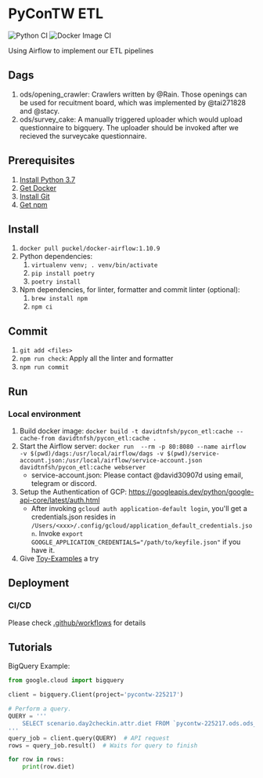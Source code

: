 # PyConTW ETL
![Python CI](https://github.com/pycontw/PyCon-ETL/workflows/Python%20CI/badge.svg)
![Docker Image CI](https://github.com/pycontw/PyCon-ETL/workflows/Docker%20Image%20CI/badge.svg)

Using Airflow to implement our ETL pipelines

## Dags

1. ods/opening_crawler: Crawlers written by @Rain. Those openings can be used for recuitment board, which was implemented by @tai271828 and @stacy.
2. ods/survey_cake: A manually triggered uploader which would upload questionnaire to bigquery. The uploader should be invoked after we recieved the surveycake questionnaire.

## Prerequisites

1. [Install Python 3.7](https://www.python.org/downloads/release/python-379/)
2. [Get Docker](https://docs.docker.com/get-docker/)
3. [Install Git](https://git-scm.com/book/zh-tw/v2/%E9%96%8B%E5%A7%8B-Git-%E5%AE%89%E8%A3%9D%E6%95%99%E5%AD%B8)
4. [Get npm](https://www.npmjs.com/get-npm)

## Install

1. `docker pull puckel/docker-airflow:1.10.9`
2. Python dependencies:
    1. `virtualenv venv; . venv/bin/activate`
    2. `pip install poetry`
    3. `poetry install`
3. Npm dependencies, for linter, formatter and commit linter (optional):
    1. `brew install npm`
    2. `npm ci`

## Commit

1. `git add <files>`
2. `npm run check`: Apply all the linter and formatter
3. `npm run commit`

## Run
### Local environment

1. Build docker image: `docker build -t davidtnfsh/pycon_etl:cache --cache-from davidtnfsh/pycon_etl:cache .`
2. Start the Airflow server: `docker run  --rm -p 80:8080 --name airflow  -v $(pwd)/dags:/usr/local/airflow/dags -v $(pwd)/service-account.json:/usr/local/airflow/service-account.json davidtnfsh/pycon_etl:cache webserver`
    * service-account.json: Please contact @david30907d using email, telegram or discord.
3. Setup the Authentication of GCP: <https://googleapis.dev/python/google-api-core/latest/auth.html>
    * After invoking `gcloud auth application-default login`, you'll get a credentials.json resides in `/Users/<xxx>/.config/gcloud/application_default_credentials.json`. Invoke `export GOOGLE_APPLICATION_CREDENTIALS="/path/to/keyfile.json"` if you have it.
4. Give [Toy-Examples](#Toy-Examples) a try

## Deployment
### CI/CD

Please check [.github/workflows](.github/workflows) for details

## Tutorials

BigQuery Example:

```python
from google.cloud import bigquery

client = bigquery.Client(project='pycontw-225217')

# Perform a query.
QUERY = '''
    SELECT scenario.day2checkin.attr.diet FROM `pycontw-225217.ods.ods_opass_attendee_timestamp`
'''
query_job = client.query(QUERY)  # API request
rows = query_job.result()  # Waits for query to finish

for row in rows:
    print(row.diet)
```